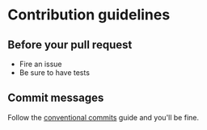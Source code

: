 # Contribution guidelines

## Before your pull request

- Fire an issue
- Be sure to have tests

## Commit messages

Follow the [conventional commits](https://www.conventionalcommits.org/en/v1.0.0/) guide and you'll be fine.
